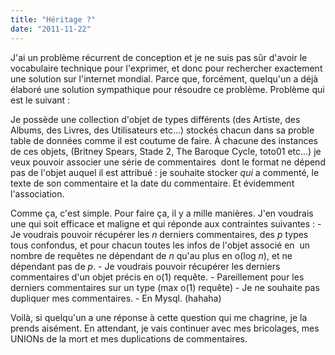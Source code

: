 ```yaml
---
title: "Héritage ?"
date: "2011-11-22"
---
```


J'ai un problème récurrent de conception et je ne suis pas sûr d'avoir le vocabulaire technique pour l'exprimer, et donc pour rechercher exactement une solution sur l'internet mondial. Parce que, forcément, quelqu'un a déjà élaboré une solution sympathique pour résoudre ce problème. Problème qui est le suivant :

Je possède une collection d'objet de types différents (des Artiste, des Albums, des Livres, des Utilisateurs etc...) stockés chacun dans sa proble table de données comme il est coutume de faire. À chacune des instances de ces objets, (Britney Spears, Stade 2, The Baroque Cycle, toto01 etc...) je veux pouvoir associer une série de commentaires  dont le format ne dépend pas de l'objet auquel il est attribué : je souhaite stocker _qui_ a commenté, le texte de son commentaire et la date du commentaire. Et évidemment l'association.

Comme ça, c'est simple. Pour faire ça, il y a mille manières. J'en voudrais une qui soit efficace et maligne et qui réponde aux contraintes suivantes : - Je voudrais pouvoir récupérer les _n_ derniers commentaires, des _p_ types tous confondus, et pour chacun toutes les infos de l'objet associé en  un nombre de requêtes ne dépendant de _n_ qu'au plus en o(log _n_), et ne dépendant pas de _p_. - Je voudrais pouvoir récupérer les derniers commentaires d'un objet précis en o(1) requête. - Pareillement pour les derniers commentaires sur un type (max o(1) requête) - Je ne souhaite pas dupliquer mes commentaires. - En Mysql. (hahaha)

Voilà, si quelqu'un a une réponse à cette question qui me chagrine, je la prends aisément. En attendant, je vais continuer avec mes bricolages, mes UNIONs de la mort et mes duplications de commentaires.
